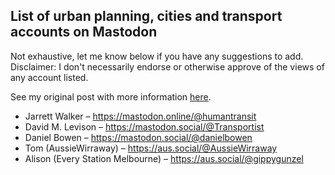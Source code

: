 ## List of urban planning, cities and transport accounts on Mastodon
Not exhaustive, let me know below if you have any suggestions to add. Disclaimer: I don't necessarily endorse or otherwise approve of the views of any account listed.

See my original post with more information [here](https://philipmallis.com/blog/2022/11/03/from-twitter-to-mastodon-a-guide-for-urbanists-and-gunzels/).

* Jarrett Walker – https://mastodon.online/@humantransit
* David M. Levison – https://mastodon.social/@Transportist
* Daniel Bowen – https://mastodon.social/@danielbowen
* Tom (AussieWirraway) – https://aus.social/@AussieWirraway
* Alison (Every Station Melbourne) – https://aus.social/@gippygunzel

